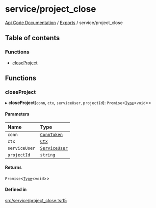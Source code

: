 # service/project\_close
 
[Api Code Documentation](../README.md) / [Exports](../modules.md) / service/project\_close

## Table of contents

### Functions

- [closeProject](service_project_close.md#closeproject)

## Functions

### closeProject

▸ **closeProject**(`conn`, `ctx`, `serviceUser`, `projectId`): `Promise`\<[`Type`](result.md#type)\<`void`\>\>

#### Parameters

| Name | Type |
| :------ | :------ |
| `conn` | [`ConnToken`](service_conn.md#conntoken) |
| `ctx` | [`Ctx`](../interfaces/lib_ctx.Ctx.md) |
| `serviceUser` | [`ServiceUser`](../interfaces/service_domain_organization_service_user.ServiceUser.md) |
| `projectId` | `string` |

#### Returns

`Promise`\<[`Type`](result.md#type)\<`void`\>\>

#### Defined in

[src/service/project_close.ts:15](https://github.com/openkfw/TruBudget/blob/3b9e793/api/src/service/project_close.ts#L15)
